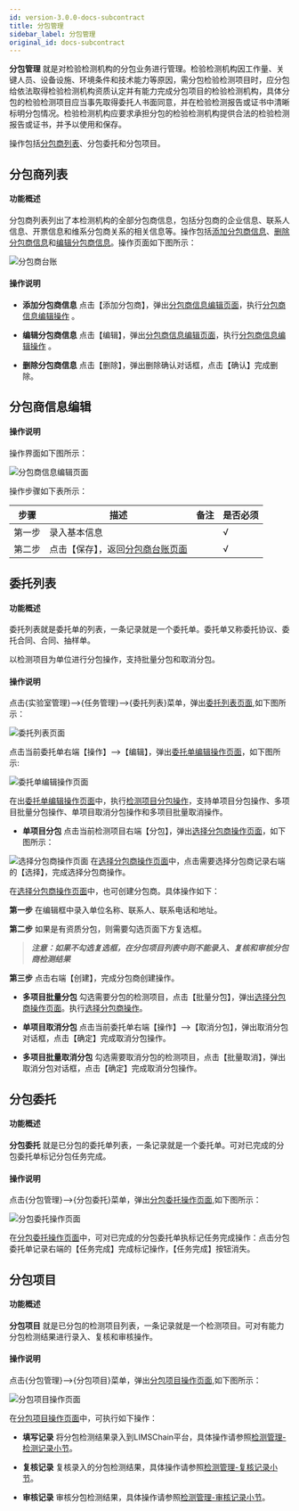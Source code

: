 ```yaml
---
id: version-3.0.0-docs-subcontract
title: 分包管理
sidebar_label: 分包管理
original_id: docs-subcontract
---
```



**分包管理** 就是对检验检测机构的分包业务进行管理。检验检测机构因工作量、关键人员、设备设施、环境条件和技术能力等原因，需分包检验检测项目时，应分包给依法取得检验检测机构资质认定并有能力完成分包项目的检验检测机构，具体分包的检验检测项目应当事先取得委托人书面同意，并在检验检测报告或证书中清晰标明分包情况。检验检测机构应要求承担分包的检验检测机构提供合法的检验检测报告或证书，并予以使用和保存。

操作包括[分包商列表](#分包商列表)、分包委托和分包项目。

 <html><span id='分包商台账'></span></html>

## 分包商列表

#### 功能概述
分包商列表列出了本检测机构的全部分包商信息，包括分包商的企业信息、联系人信息、开票信息和维系分包商关系的相关信息等。操作包括[添加分包商信息](#添加分包商信息)、[删除分包商信息](#删除分包商信息)和[编辑分包商信息](#编辑分包商信息)。操作页面如下图所示：

 <html><span id='分包商台账'></span></html>

![分包商台账](http://datmfiles.ebookchain.org/1KuP1LMjiGa%E5%88%86%E5%8C%85%E7%AE%A1%E7%90%86-%E5%88%86%E5%8C%85%E5%95%86%E5%88%97%E8%A1%A8.png "分包商台账")

#### 操作说明

 <html><span id='添加分包商信息'></span></html>

- **添加分包商信息** 点击【添加分包商】，弹出[分包商信息编辑页面](#分包商信息编辑页面)，执行[分包商信息编辑操作](#分包商信息编辑) 。

 <html><span id='编辑分包商信息'></span></html>

 - **编辑分包商信息** 点击【编辑】，弹出[分包商信息编辑页面](#分包商信息编辑页面)，执行[分包商信息编辑操作](#分包商信息编辑) 。

 <html><span id='删除分包商信息'></span></html>

- **删除分包商信息** 点击【删除】，弹出删除确认对话框，点击【确认】完成删除。

 <html><span id='分包商信息编辑'></span></html>

## 分包商信息编辑

#### 操作说明
操作界面如下图所示：
 <html><span id='分包商信息编辑页面'></span></html>

![分包商信息编辑页面](http://datmfiles.ebookchain.org/1KuPUQKoUqw%E5%88%86%E5%8C%85%E7%AE%A1%E7%90%86-%E5%88%86%E5%8C%85%E5%95%86%E4%BF%A1%E6%81%AF%E7%BC%96%E8%BE%91%E6%93%8D%E4%BD%9C%E9%A1%B5%E9%9D%A2.png "分包商信息编辑页面")

操作步骤如下表所示：

| 步骤 | 描述| 备注 |是否必须 | 
| ------ | --- | --- |--- |
| 第一步 | 录入基本信息    |     |  √ |  
| 第二步 | 点击【保存】，返回[分包商台账页面](#分包商台账)    |     |  √ |    


## 委托列表

#### 功能概述

委托列表就是委托单的列表，一条记录就是一个委托单。委托单又称委托协议、委托合同、合同、抽样单。

以检测项目为单位进行分包操作，支持批量分包和取消分包。

#### 操作说明
点击{实验室管理}-->{任务管理}-->{委托列表}菜单，弹出[委托列表页面](#委托列表页面),如下图所示：

<html><span id='委托列表页面'></span></html>

![委托列表页面](http://datmfiles.ebookchain.org/1JDjsjMfRLG%E5%A7%94%E6%89%98%E7%AE%A1%E7%90%86-%E5%A7%94%E6%89%98%E5%88%97%E8%A1%A8.png "委托列表页面")

 点击当前委托单右端【操作】-->【编辑】，弹出[委托单编辑操作页面](#委托单编辑操作页面)，如下图所示:
 
 <html><span id='委托单编辑操作页面'></span></html>

![委托单编辑操作页面](http://datmfiles.ebookchain.org/1LOfb7nyNY8LIMSChain-%E5%88%86%E5%8C%85%E7%AE%A1%E7%90%86-%E5%A7%94%E6%89%98%E5%8D%95%E7%BC%96%E8%BE%91%E6%93%8D%E4%BD%9C%E9%A1%B5%E9%9D%A2.png "委托单编辑操作页面")

 在出[委托单编辑操作页面](#委托单编辑操作页面)中，执行[检测项目分包操作](#检测项目分包操作)，支持单项目分包操作、多项目批量分包操作、单项目取消分包操作和多项目批量取消操作。

  - **单项目分包** 点击当前检测项目右端【分包】，弹出[选择分包商操作页面](#选择分包商操作页面)，如下图所示：

  <html><span id='选择分包商操作页面'></span></html>

![选择分包商操作页面](http://datmfiles.ebookchain.org/1LOke1obA9wLIMSChain-%E5%88%86%E5%8C%85%E7%AE%A1%E7%90%86-%E9%80%89%E6%8B%A9%E5%88%86%E5%8C%85%E5%95%86%E6%93%8D%E4%BD%9C%E9%A1%B5%E9%9D%A2.png "选择分包商操作页面")
在[选择分包商操作页面](#选择分包商操作页面)中，点击需要选择分包商记录右端的【选择】，完成选择分包商操作。

  <html><span id='选择分包商操作'></span></html>

在[选择分包商操作页面](#选择分包商操作页面)中，也可创建分包商。具体操作如下：

**第一步** 在编辑框中录入单位名称、联系人、联系电话和地址。

**第二步** 如果是有资质分包，则需要勾选页面下方复选框。

>***注意：如果不勾选复选框，在分包项目列表中则不能录入、复核和审核分包商检测结果***

**第三步** 点击右端【创建】，完成分包商创建操作。

  - **多项目批量分包** 勾选需要分包的检测项目，点击【批量分包】，弹出[选择分包商操作页面](#选择分包商操作页面)。执行[选择分包商操作](#选择分包商操作)。

  - **单项目取消分包** 点击当前委托单右端【操作】-->【取消分包】，弹出取消分包对话框，点击【确定】完成取消分包操作。
   
  - **多项目批量取消分包** 勾选需要取消分包的检测项目，点击【批量取消】，弹出取消分包对话框，点击【确定】完成取消分包操作。

<html><span id='分包委托'></span></html>

## 分包委托  

#### 功能概述

**分包委托** 就是已分包的委托单列表，一条记录就是一个委托单。可对已完成的分包委托单标记分包任务完成。

#### 操作说明


点击{分包管理}-->{分包委托}菜单，弹出[分包委托操作页面](#分包委托操作页面),如下图所示：

<html><span id='分包委托操作页面'></span></html>

![分包委托操作页面](http://datmfiles.ebookchain.org/1LN4egDxcNNLIMSChain-%E5%88%86%E5%8C%85%E7%AE%A1%E7%90%86-%E5%88%86%E5%8C%85%E5%A7%94%E6%89%98%E6%93%8D%E4%BD%9C%E9%A1%B5%E9%9D%A2.png "分包委托操作页面")

在[分包委托操作页面](#分包委托操作页面)中，可对已完成的分包委托单执标记任务完成操作：点击分包委托单记录右端的【任务完成】完成标记操作，【任务完成】按钮消失。



<html><span id='分包项目'></span></html>

## 分包项目  

#### 功能概述

**分包项目** 就是已分包的检测项目列表，一条记录就是一个检测项目。可对有能力分包检测结果进行录入、复核和审核操作。

#### 操作说明


点击{分包管理}-->{分包项目}菜单，弹出[分包项目操作页面](#分包项目操作页面),如下图所示：

<html><span id='分包项目操作页面'></span></html>

![分包项目操作页面](http://datmfiles.ebookchain.org/1LO0E6Zl9I7LIMSChain-%E5%88%86%E5%8C%85%E7%AE%A1%E7%90%86-%E5%88%86%E5%8C%85%E9%A1%B9%E7%9B%AE%E6%93%8D%E4%BD%9C%E9%A1%B5%E9%9D%A2.png "分包项目操作页面")

在[分包项目操作页面](#分包项目操作页面)中，可执行如下操作：

- **填写记录**  将分包检测结果录入到LIMSChain平台，具体操作请参照[检测管理-检测记录小节](http://help.limschain.com/docs/docs-missions#%E6%A3%80%E6%B5%8B%E8%AE%B0%E5%BD%95)。

- **复核记录**  复核录入的分包检测结果，具体操作请参照[检测管理-复核记录小节](http://help.limschain.com/docs/docs-missions#%E6%A3%80%E6%B5%8B%E5%A4%8D%E6%A0%B8)。

- **审核记录**  审核分包检测结果，具体操作请参照[检测管理-审核记录小节](http://help.limschain.com/docs/docs-missions#%E6%A3%80%E6%B5%8B%E5%AE%A1%E6%A0%B8)。
